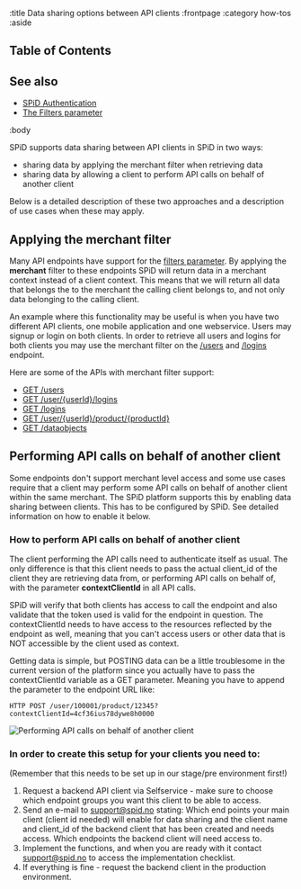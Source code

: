 :title Data sharing options between API clients
:frontpage
:category how-tos
:aside
## Table of Contents

<spid-toc></spid-toc>

## See also

- [SPiD Authentication](/authentication/)
- [The Filters parameter](/endpoints/#filters)

:body

SPiD supports data sharing between API clients in SPiD in two ways:

* sharing data by applying the merchant filter when retrieving data
* sharing data by allowing a client to perform API calls on behalf of another client

Below is a detailed description of these two approaches and a description of use cases when these may apply.

## Applying the merchant filter
Many API endpoints have support for the [filters parameter](/endpoints/#filters). By applying the **merchant** filter
to these endpoints SPiD will return data in a merchant context instead of a client context. This means that we will
return all data that belongs the to the merchant the calling client belongs to, and not only data belonging to the
calling client.

An example where this functionality may be useful is when you have two different API clients, one mobile application
and one webservice. Users may signup or login on both clients. In order to retrieve all users and logins for both
clients you may use the merchant filter on the [/users](/endpoints/GET/users/) and [/logins](/endpoints/GET/logins/)
endpoint.

Here are some of the APIs with merchant filter support:

* [GET /users](/endpoints/GET/users/)
* [GET /user/{userId}/logins](/endpoints/GET/user/{userId}/logins/)
* [GET /logins](/endpoints/GET/logins/)
* [GET /user/{userId}/product/{productId}](/endpoints/GET/user/{userId}/product/{productId}/)
* [GET /dataobjects](/endpoints/GET/dataobjects/)

## Performing API calls on behalf of another client
Some endpoints don't support merchant level access and some use cases require that a client may perform some API
calls on behalf of another client within the same merchant. The SPiD platform supports this by enabling data sharing
between clients. This has to be configured by SPiD. See detailed information on how to enable it below.

### How to perform API calls on behalf of another client
The client performing the API calls need to authenticate itself as usual. The only difference is that this client
needs to pass the actual client_id of the client they are retrieving data from, or performing API calls on behalf of,
with the parameter **contextClientId** in all API calls.

SPiD will verify that both clients has access to call the endpoint and also validate that the token used is valid for
the endpoint in question. The contextClientId needs to have access to the resources reflected by the endpoint as well,
meaning that you can't access users or other data that is NOT accessible by the client used as context.

Getting data is simple, but POSTING data can be a little troublesome in the current version of the platform since you
actually have to pass the contextClientId variable as a GET parameter. Meaning you have to append the parameter to the
endpoint URL like:
```
HTTP POST /user/100001/product/12345?contextClientId=4cf36ius78dywe8h0000
```

![Performing API calls on behalf of another client](/images/data-sharing-between-clients.png)


### In order to create this setup for your clients you need to:
(Remember that this needs to be set up in our stage/pre environment first!)

1. Request a backend API client via Selfservice - make sure to choose which endpoint groups you want this client to
be able to access.
2. Send an e-mail to support@spid.no stating:
Which end points your main client (client id needed) will enable for data sharing and the client name and client_id
of the backend client that has been created and needs access.
Which endpoints the backend client will need access to.
3. Implement the functions, and when you are ready with it contact support@spid.no to access the implementation checklist.
4. If everything is fine - request the backend client in the production environment.
